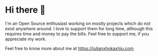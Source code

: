 # Hi there 👋

I'm an Open Source enthusiast working on mostly projects which do not exist anywhere around. I love to support them for long time, although this requires time and money to pay the bills. Feel free to support me, if you appreciate my work.

Feel free to know more about me at https://julianxhokaxhiu.com
